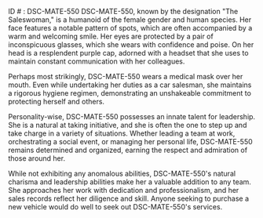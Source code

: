 ID # : DSC-MATE-550
DSC-MATE-550, known by the designation "The Saleswoman," is a humanoid of the female gender and human species. Her face features a notable pattern of spots, which are often accompanied by a warm and welcoming smile. Her eyes are protected by a pair of inconspicuous glasses, which she wears with confidence and poise. On her head is a resplendent purple cap, adorned with a headset that she uses to maintain constant communication with her colleagues.

Perhaps most strikingly, DSC-MATE-550 wears a medical mask over her mouth. Even while undertaking her duties as a car salesman, she maintains a rigorous hygiene regimen, demonstrating an unshakeable commitment to protecting herself and others.

Personality-wise, DSC-MATE-550 possesses an innate talent for leadership. She is a natural at taking initiative, and she is often the one to step up and take charge in a variety of situations. Whether leading a team at work, orchestrating a social event, or managing her personal life, DSC-MATE-550 remains determined and organized, earning the respect and admiration of those around her.

While not exhibiting any anomalous abilities, DSC-MATE-550's natural charisma and leadership abilities make her a valuable addition to any team. She approaches her work with dedication and professionalism, and her sales records reflect her diligence and skill. Anyone seeking to purchase a new vehicle would do well to seek out DSC-MATE-550's services.